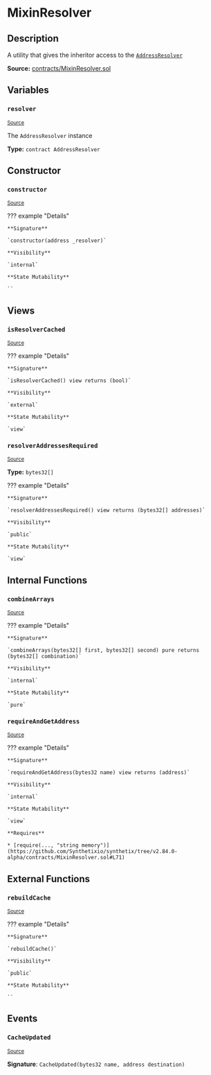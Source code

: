 # MixinResolver

## Description

A utility that gives the inheritor access to the [`AddressResolver`](AddressResolver.md)

**Source:** [contracts/MixinResolver.sol](https://github.com/Synthetixio/synthetix/tree/v2.84.0-alpha/contracts/MixinResolver.sol)

## Variables

### `resolver`

<sub>[Source](https://github.com/Synthetixio/synthetix/tree/v2.84.0-alpha/contracts/MixinResolver.sol#L8)</sub>

The `AddressResolver` instance

**Type:** `contract AddressResolver`

## Constructor

### `constructor`

<sub>[Source](https://github.com/Synthetixio/synthetix/tree/v2.84.0-alpha/contracts/MixinResolver.sol#L12)</sub>

??? example "Details"

    **Signature**

    `constructor(address _resolver)`

    **Visibility**

    `internal`

    **State Mutability**

    ``

## Views

### `isResolverCached`

<sub>[Source](https://github.com/Synthetixio/synthetix/tree/v2.84.0-alpha/contracts/MixinResolver.sol#L54)</sub>

??? example "Details"

    **Signature**

    `isResolverCached() view returns (bool)`

    **Visibility**

    `external`

    **State Mutability**

    `view`

### `resolverAddressesRequired`

<sub>[Source](https://github.com/Synthetixio/synthetix/tree/v2.84.0-alpha/contracts/MixinResolver.sol#L37)</sub>

**Type:** `bytes32[]`

??? example "Details"

    **Signature**

    `resolverAddressesRequired() view returns (bytes32[] addresses)`

    **Visibility**

    `public`

    **State Mutability**

    `view`

## Internal Functions

### `combineArrays`

<sub>[Source](https://github.com/Synthetixio/synthetix/tree/v2.84.0-alpha/contracts/MixinResolver.sol#L18)</sub>

??? example "Details"

    **Signature**

    `combineArrays(bytes32[] first, bytes32[] second) pure returns (bytes32[] combination)`

    **Visibility**

    `internal`

    **State Mutability**

    `pure`

### `requireAndGetAddress`

<sub>[Source](https://github.com/Synthetixio/synthetix/tree/v2.84.0-alpha/contracts/MixinResolver.sol#L69)</sub>

??? example "Details"

    **Signature**

    `requireAndGetAddress(bytes32 name) view returns (address)`

    **Visibility**

    `internal`

    **State Mutability**

    `view`

    **Requires**

    * [require(..., "string memory")](https://github.com/Synthetixio/synthetix/tree/v2.84.0-alpha/contracts/MixinResolver.sol#L71)

## External Functions

### `rebuildCache`

<sub>[Source](https://github.com/Synthetixio/synthetix/tree/v2.84.0-alpha/contracts/MixinResolver.sol#L39)</sub>

??? example "Details"

    **Signature**

    `rebuildCache()`

    **Visibility**

    `public`

    **State Mutability**

    ``

## Events

### `CacheUpdated`

<sub>[Source](https://github.com/Synthetixio/synthetix/tree/v2.84.0-alpha/contracts/MixinResolver.sol#L77)</sub>

**Signature**: `CacheUpdated(bytes32 name, address destination)`
